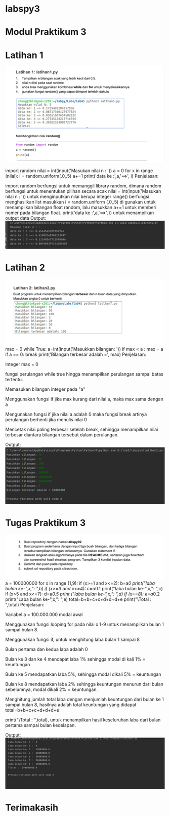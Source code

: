 # labspy3
# Modul Praktikum 3
# Latihan 1
![gambar1](foto/gambar1.png)

import random
nilai = int(input('Masukan nilai n : '))
a = 0
for x in range (nilai):
    i = random.uniform(.0,.5)
    a+=1
    print('data ke :',a,'==>', i)
Penjelasan:

import random berfungsi untuk memanggil library random, dimana random berfungsi untuk menentukan pilihan secara acak
nilai = int(input('Masukan nilai n : ')) untuk menginputkan nilai berupa integer
range() berfungsi menghasilkan list
masukkan i = random.uniform (.0,.5) di gunakan untuk menampilkan bilangan float random, lalu masukkan a+=1 untuk memberi nomer pada bilangan float.
print('data ke :',a,'==>', i) untuk menampilkan output data
Output:
![gambar2](foto/gambar2.png)
# Latihan 2
![gambar3](foto/gambar3.png)
max = 0
while True:
    a=int(input('Masukkan bilangan: '))
    if max < a :
        max = a
    if a == 0:
        break
print('Bilangan terbesar adalah =', max)
Penjelasan:

Integer max = 0

fungsi perulangan while true hingga menampilkan perulangan sampai batas tertentu.

Memasukan bilangan integer pada "a"

Menggunakan fungsi if jika max kurang dari nilai a, maka max sama dengan a

Mengunakan fungsi if jika nilai a adalah 0 maka fungsi break artinya perulangan berhenti jika menulis nilai 0

Mencetak nilai paling terbesar setelah break, sehingga menampilkan nilai terbesar diantara bilangan tersebut dalam perulangan.

Output:
![gambar4](foto/gambar4.png)
# Tugas Praktikum 3
![gambar5](foto/gambar5.png)
a = 100000000
for x in range (1,9):
    if (x>=1 and x<=2):
        b=a*0
        print("laba bulan ke-",x,": ",b)
    if (x>=3 and x<=4):
        c=a*0.1
        print("laba bulan ke-",x,": ",c)
    if (x>5 and x<=7):
        d=a*0.5
        print ("laba bulan ke-",x,": ",d)
    if (x==8):
        e=a*0.2
        print("Laba bulan ke-",x,": ",e)
total=b+b+c+c+d+d+d+e
print("\Total : ",total)
Penjelasan:

Variabel a = 100.000.000 modal awal

Menggunakan fungsi looping for pada nilai x 1-9 untuk menampilkan bulan 1 sampai bulan 8.

Menggunakan fungsi if, untuk menghitung laba bulan 1 sampai 8

Bulan pertama dan kedua laba adalah 0

Bulan ke 3 dan ke 4 mendapat laba 1% sehingga modal di kali 1% = keuntungan

Bulan ke 5 mendapatkan laba 5%, sehingga modal dikali 5% = keuntungan

Bulan ke 8 mendapatkan laba 2% sehingga keuntungan menurun dari bulan sebelumnya, modal dikali 2% = keuntungan.

Menghitung jumlah total laba dengan menjumlah keuntungan dari bulan ke 1 sampai bulan 8, hasilnya adalah total keuntungan yang didapat total=b+b+c+c+d+d+d+e

print("\Total : ",total), untuk menampilkan hasil keseluruhan laba dari bulan pertama sampai bulan kedelapan.

Output:
![gambar6](foto/gambar6.png)
# Terimakasih